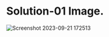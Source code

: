 # Solution-01 Image.  
  ![Screenshot 2023-09-21 172513](https://github.com/Khush0031/pw-skills-full-stack-web-dev-assignment-solution/assets/121889921/658d7802-78bf-4ecc-a23e-6ac61182400c)
